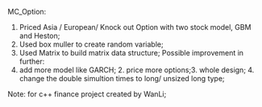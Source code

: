  MC_Option:
 
 1. Priced Asia / European/ Knock out Option with two stock model, GBM and Heston;  
 2. Used box muller to create random variable; 
 3. Used Matrix to build matrix data structure; 
 Possible improvement in further:
 1. add more model like GARCH; 2. price more options;3. whole design; 4. change the double simultion times to long/ unsized long type;

 Note: for c++ finance project created by WanLi;
